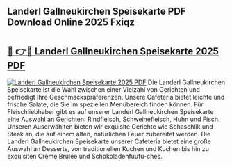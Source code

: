 ## Landerl Gallneukirchen Speisekarte PDF Download Online 2025 Fxiqz

# <h2><a href="http://gcanc6x.nevu.top/?p=Landerl+Gallneukirchen+Speisekarte">🔗 👉🔴 Landerl Gallneukirchen Speisekarte 2025 PDF</a></h2>

[![Landerl Gallneukirchen Speisekarte 2025 PDF](https://i.imgur.com/dBaPXMq.png)](http://gcanc6x.nevu.top/?p=Landerl+Gallneukirchen+Speisekarte)
Die Landerl Gallneukirchen Speisekarte ist die Wahl zwischen einer Vielzahl von Gerichten und befriedigt Ihre Geschmackspräferenzen. Unsere Cafeteria bietet leichte und frische Salate, die Sie im speziellen Menübereich finden können. Für Fleischliebhaber gibt es auf unserer Landerl Gallneukirchen Speisekarte eine Auswahl an Gerichten: Rindfleisch, Schweinefleisch, Huhn und Fisch. Unseren Auserwählten bieten wir exquisite Gerichte wie Schaschlik und Steak an, die auf einem alten, natürlichen Feuer zubereitet werden. Die Landerl Gallneukirchen Speisekarte unserer Cafeteria bietet eine große Auswahl an Desserts, von traditionellen Kuchen und Kuchen bis hin zu exquisiten Crème Brûlée und Schokoladenfuufu-ches.
